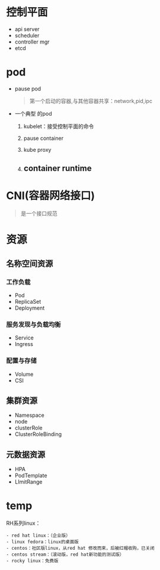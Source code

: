 













# 控制平面

- api server
- scheduler
- controller mgr
- etcd

# pod

- pause pod 

  > 第一个启动的容器,与其他容器共享：network,pid,ipc

- 一个典型 的pod

  1. kubelet：接受控制平面的命令

  2. pause container

  3. kube proxy

  4. ## container runtime



# CNI(容器网络接口)

> 是一个接口规范



# 资源

## 名称空间资源

### 工作负载

- Pod
- ReplicaSet
- Deployment

### 服务发现与负载均衡

- Service
- Ingress

### 配置与存储

- Volume
- CSI

## 集群资源

- Namespace
- node
- clusterRole
- ClusterRoleBinding

## 元数据资源

- HPA
- PodTemplate
- LImitRange

# temp

RH系列linux：

	- red hat linux：（企业版）
	- linux fedora：linux的桌面版
	- centos：社区版linux，从red hat 修改而来，后被红帽收购，已关闭
	- centos stream：（滚动版，red hat新功能的测试版）
	- rocky linux：免费版

